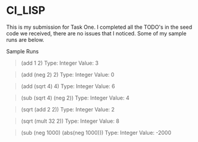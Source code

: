 # CI_LISP
This is my submission for Task One. I completed all the TODO's in the seed code we received, there are no issues that I noticed. Some of my sample runs are below.


Sample Runs

> (add 1 2)
Type: Integer Value: 3

> (add (neg 2) 2)
Type: Integer Value: 0

> (add (sqrt 4) 4)
Type: Integer Value: 6

> (sub (sqrt 4) (neg 2))
Type: Integer Value: 4

>(sqrt (add 2 2))
Type: Integer Value: 2

> (sqrt (mult 32 2))
Type: Integer Value: 8

>(sub (neg 1000) (abs(neg 1000)))
Type: Integer Value: -2000
